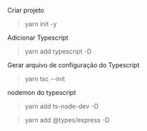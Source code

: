 Criar projeto
> yarn init -y

Adicionar Typescript
> yarn add typescript -D

Gerar arquivo de configuração do Typescript
> yarn tsc --init

nodemon do typescript
> yarn add ts-node-dev -D

> yarn add @types/express -D